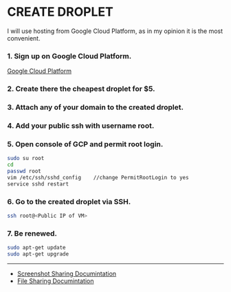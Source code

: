# CREATE DROPLET

I will use hosting from Google Cloud Platform, as in my opinion it is the most convenient.

### 1. Sign up on Google Cloud Platform.

[Google Cloud Platform](https://cloud.google.com/)

### 2. Create there the cheapest droplet for \$5.

### 3. Attach any of your domain to the created droplet.

### 4. Add your public ssh with username root.

### 5. Open console of GCP and permit root login.

```bash
sudo su root
cd
passwd root
vim /etc/ssh/sshd_config    //change PermitRootLogin to yes
service sshd restart
```

### 6. Go to the created droplet via SSH.

```bash
ssh root@<Public IP of VM>
```

### 7. Be renewed.

```bash
sudo apt-get update
sudo apt-get upgrade
```

---

- [Screenshot Sharing Documintation](https://github.com/xbaysal11/privatium/blob/master/screenshot/)
- [File Sharing Documintation](https://github.com/xbaysal11/privatium/blob/master/fileshare/)
